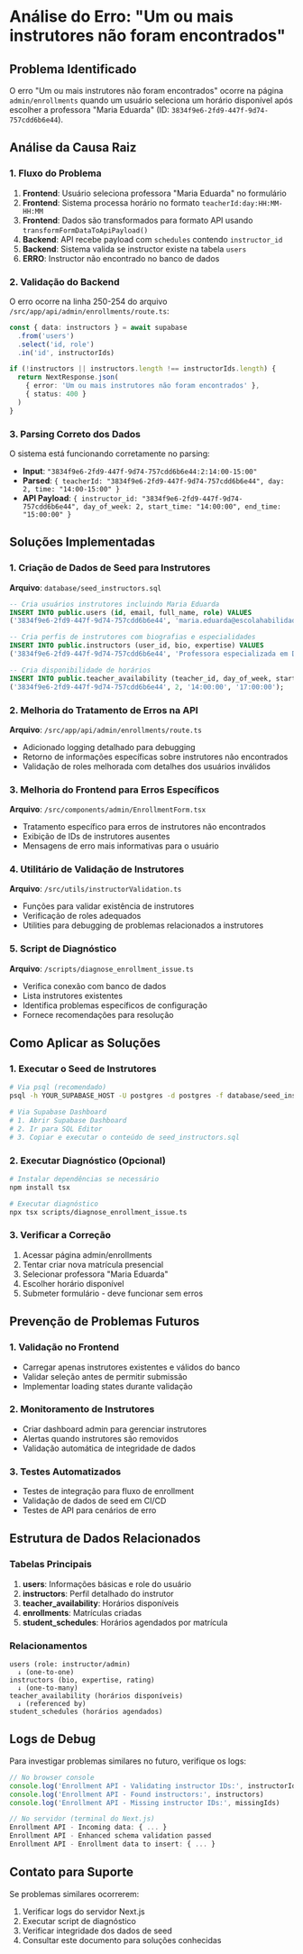 # Análise do Erro: "Um ou mais instrutores não foram encontrados"

## Problema Identificado

O erro "Um ou mais instrutores não foram encontrados" ocorre na página `admin/enrollments` quando um usuário seleciona um horário disponível após escolher a professora "Maria Eduarda" (ID: `3834f9e6-2fd9-447f-9d74-757cdd6b6e44`).

## Análise da Causa Raiz

### 1. Fluxo do Problema

1. **Frontend**: Usuário seleciona professora "Maria Eduarda" no formulário
2. **Frontend**: Sistema processa horário no formato `teacherId:day:HH:MM-HH:MM`
3. **Frontend**: Dados são transformados para formato API usando `transformFormDataToApiPayload()`
4. **Backend**: API recebe payload com `schedules` contendo `instructor_id`
5. **Backend**: Sistema valida se instructor existe na tabela `users` 
6. **ERRO**: Instructor não encontrado no banco de dados

### 2. Validação do Backend

O erro ocorre na linha 250-254 do arquivo `/src/app/api/admin/enrollments/route.ts`:

```typescript
const { data: instructors } = await supabase
  .from('users')
  .select('id, role')
  .in('id', instructorIds)

if (!instructors || instructors.length !== instructorIds.length) {
  return NextResponse.json(
    { error: 'Um ou mais instrutores não foram encontrados' },
    { status: 400 }
  )
}
```

### 3. Parsing Correto dos Dados

O sistema está funcionando corretamente no parsing:
- **Input**: `"3834f9e6-2fd9-447f-9d74-757cdd6b6e44:2:14:00-15:00"`
- **Parsed**: `{ teacherId: "3834f9e6-2fd9-447f-9d74-757cdd6b6e44", day: 2, time: "14:00-15:00" }`
- **API Payload**: `{ instructor_id: "3834f9e6-2fd9-447f-9d74-757cdd6b6e44", day_of_week: 2, start_time: "14:00:00", end_time: "15:00:00" }`

## Soluções Implementadas

### 1. Criação de Dados de Seed para Instrutores

**Arquivo**: `database/seed_instructors.sql`

```sql
-- Cria usuários instrutores incluindo Maria Eduarda
INSERT INTO public.users (id, email, full_name, role) VALUES 
('3834f9e6-2fd9-447f-9d74-757cdd6b6e44', 'maria.eduarda@escolahabilidade.com', 'Maria Eduarda', 'instructor');

-- Cria perfis de instrutores com biografias e especialidades  
INSERT INTO public.instructors (user_id, bio, expertise) VALUES 
('3834f9e6-2fd9-447f-9d74-757cdd6b6e44', 'Professora especializada em Design Gráfico...', ARRAY['Design Gráfico', 'Adobe Creative Suite']);

-- Cria disponibilidade de horários
INSERT INTO public.teacher_availability (teacher_id, day_of_week, start_time, end_time) VALUES
('3834f9e6-2fd9-447f-9d74-757cdd6b6e44', 2, '14:00:00', '17:00:00');
```

### 2. Melhoria do Tratamento de Erros na API

**Arquivo**: `/src/app/api/admin/enrollments/route.ts`

- Adicionado logging detalhado para debugging
- Retorno de informações específicas sobre instrutores não encontrados
- Validação de roles melhorada com detalhes dos usuários inválidos

### 3. Melhoria do Frontend para Erros Específicos

**Arquivo**: `/src/components/admin/EnrollmentForm.tsx`

- Tratamento específico para erros de instrutores não encontrados
- Exibição de IDs de instrutores ausentes
- Mensagens de erro mais informativas para o usuário

### 4. Utilitário de Validação de Instrutores

**Arquivo**: `/src/utils/instructorValidation.ts`

- Funções para validar existência de instrutores
- Verificação de roles adequados
- Utilities para debugging de problemas relacionados a instrutores

### 5. Script de Diagnóstico

**Arquivo**: `/scripts/diagnose_enrollment_issue.ts`

- Verifica conexão com banco de dados
- Lista instrutores existentes
- Identifica problemas específicos de configuração
- Fornece recomendações para resolução

## Como Aplicar as Soluções

### 1. Executar o Seed de Instrutores

```bash
# Via psql (recomendado)
psql -h YOUR_SUPABASE_HOST -U postgres -d postgres -f database/seed_instructors.sql

# Via Supabase Dashboard
# 1. Abrir Supabase Dashboard
# 2. Ir para SQL Editor
# 3. Copiar e executar o conteúdo de seed_instructors.sql
```

### 2. Executar Diagnóstico (Opcional)

```bash
# Instalar dependências se necessário
npm install tsx

# Executar diagnóstico
npx tsx scripts/diagnose_enrollment_issue.ts
```

### 3. Verificar a Correção

1. Acessar página admin/enrollments
2. Tentar criar nova matrícula presencial
3. Selecionar professora "Maria Eduarda"
4. Escolher horário disponível
5. Submeter formulário - deve funcionar sem erros

## Prevenção de Problemas Futuros

### 1. Validação no Frontend

- Carregar apenas instrutores existentes e válidos do banco
- Validar seleção antes de permitir submissão
- Implementar loading states durante validação

### 2. Monitoramento de Instrutores

- Criar dashboard admin para gerenciar instrutores
- Alertas quando instrutores são removidos
- Validação automática de integridade de dados

### 3. Testes Automatizados

- Testes de integração para fluxo de enrollment
- Validação de dados de seed em CI/CD
- Testes de API para cenários de erro

## Estrutura de Dados Relacionados

### Tabelas Principais

1. **users**: Informações básicas e role do usuário
2. **instructors**: Perfil detalhado do instrutor
3. **teacher_availability**: Horários disponíveis
4. **enrollments**: Matrículas criadas
5. **student_schedules**: Horários agendados por matrícula

### Relacionamentos

```
users (role: instructor/admin)
  ↓ (one-to-one)
instructors (bio, expertise, rating)
  ↓ (one-to-many)
teacher_availability (horários disponíveis)
  ↓ (referenced by)
student_schedules (horários agendados)
```

## Logs de Debug

Para investigar problemas similares no futuro, verifique os logs:

```javascript
// No browser console
console.log('Enrollment API - Validating instructor IDs:', instructorIds)
console.log('Enrollment API - Found instructors:', instructors)
console.log('Enrollment API - Missing instructor IDs:', missingIds)

// No servidor (terminal do Next.js)
Enrollment API - Incoming data: { ... }
Enrollment API - Enhanced schema validation passed
Enrollment API - Enrollment data to insert: { ... }
```

## Contato para Suporte

Se problemas similares ocorrerem:

1. Verificar logs do servidor Next.js
2. Executar script de diagnóstico
3. Verificar integridade dos dados de seed
4. Consultar este documento para soluções conhecidas